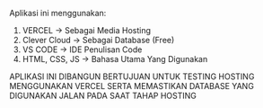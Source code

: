 Aplikasi ini menggunakan:

1. VERCEL -> Sebagai Media Hosting
2. Clever Cloud -> Sebagai Database (Free)
3. VS CODE -> IDE Penulisan Code
4. HTML, CSS, JS -> Bahasa Utama Yang Digunakan

APLIKASI INI DIBANGUN BERTUJUAN UNTUK TESTING HOSTING MENGGUNAKAN VERCEL SERTA MEMASTIKAN DATABASE YANG DIGUNAKAN JALAN PADA SAAT TAHAP HOSTING
